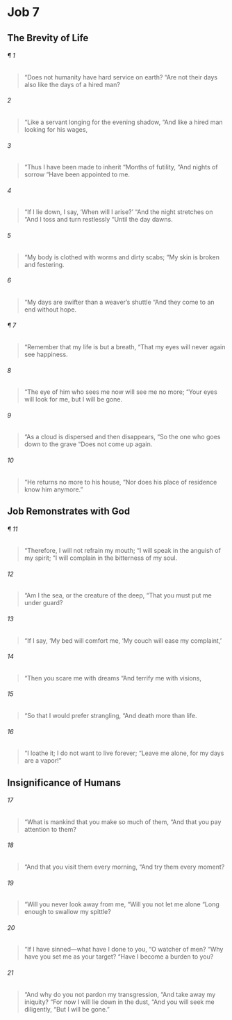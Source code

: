 # Job 7
## The Brevity of Life
###### ¶ 1
> “Does not humanity have hard service on earth?
> “Are not their days also like the days of a hired man?
###### 2
> “Like a servant longing for the evening shadow,
> “And like a hired man looking for his wages,
###### 3
> “Thus I have been made to inherit
> “Months of futility,
> “And nights of sorrow
> “Have been appointed to me.
###### 4
> “If I lie down, I say, ‘When will I arise?’
> “And the night stretches on
> “And I toss and turn restlessly
> “Until the day dawns.
###### 5
> “My body is clothed with worms and dirty scabs;
> “My skin is broken and festering.
###### 6
> “My days are swifter than a weaver’s shuttle
> “And they come to an end without hope.
###### ¶ 7
> “Remember that my life is but a breath,
> “That my eyes will never again see happiness.
###### 8
> “The eye of him who sees me now will see me no more;
> “Your eyes will look for me, but I will be gone.
###### 9
> “As a cloud is dispersed and then disappears,
> “So the one who goes down to the grave
> “Does not come up again.
###### 10
> “He returns no more to his house,
> “Nor does his place of residence know him anymore.”
## Job Remonstrates with God
###### ¶ 11
> “Therefore, I will not refrain my mouth;
> “I will speak in the anguish of my spirit;
> “I will complain in the bitterness of my soul.
###### 12
> “Am I the sea, or the creature of the deep,
> “That you must put me under guard?
###### 13
> “If I say, ‘My bed will comfort me,
> ‘My couch will ease my complaint,’
###### 14
> “Then you scare me with dreams
> “And terrify me with visions,
###### 15
> “So that I would prefer strangling,
> “And death more than life.
###### 16
> “I loathe it; I do not want to live forever;
> “Leave me alone, for my days are a vapor!”
## Insignificance of Humans
###### 17
> “What is mankind that you make so much of them,
> “And that you pay attention to them?
###### 18
> “And that you visit them every morning,
> “And try them every moment?
###### 19
> “Will you never look away from me,
> “Will you not let me alone
> “Long enough to swallow my spittle?
###### 20
> “If I have sinned—what have I done to you,
> “O watcher of men?
> “Why have you set me as your target?
> “Have I become a burden to you?
###### 21
> “And why do you not pardon my transgression,
> “And take away my iniquity?
> “For now I will lie down in the dust,
> “And you will seek me diligently,
> “But I will be gone.”
